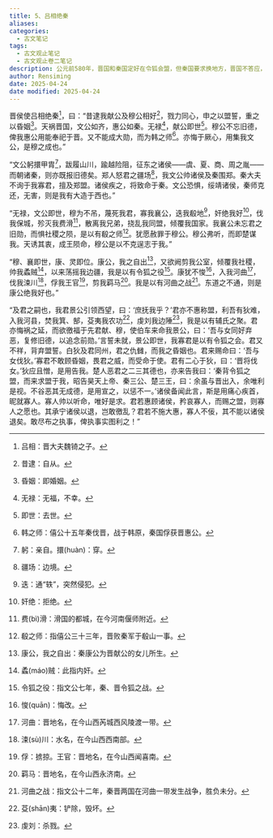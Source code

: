 ```yaml
---
title: 5、吕相绝秦
aliases: 
categories:
  - 古文笔记
tags:
  - 古文观止笔记
  - 古文观止卷二笔记
description: 公元前580年，晋国和秦国定好在令狐会盟，但秦国要求换地方，晋国不答应，会盟宣告破裂。后来，秦国又挑拨北狄和晋国的关系，暗中跟南方的楚国结盟，共同对抗晋国。晋侯得知此事后，决定出兵讨伐秦国，同时还派吕相出使秦国。吕相到秦后，历数几代秦君的不义之举，以绝交相威胁，逼迫秦国跟晋国讲和。吕相逼秦讲和的目的虽然没能实现，但依然起到了战前宣传的效果，晋军在随后的战斗中取得了大胜。
author: Rensiming
date: 2025-04-24
date modified: 2025-04-24
---
```


晋侯使吕相绝秦[^1]，曰：“昔逮我献公及穆公相好[^2]，戮力同心，申之以盟誓，重之以昏姻[^3]。天祸晋国，文公如齐，惠公如秦。无禄[^4]，献公即世[^5]。穆公不忘旧德，俾我惠公用能奉祀于晋。又不能成大勋，而为韩之师[^6]。亦悔于厥心，用集我文公，是穆之成也。”

“文公躬擐甲胄[^7]，跋履山川，踰越险阻，征东之诸侯——虞、夏、商、周之胤——而朝诸秦，则亦既报旧德矣。郑人怒君之疆场[^8]，我文公帅诸侯及秦围郑。秦大夫不询于我寡君，擅及郑盟。诸侯疾之，将致命于秦。文公恐惧，绥靖诸侯，秦师克还，无害，则是我有大造于西也。”

“无禄，文公即世，穆为不吊，蔑死我君，寡我襄公，迭我殽地[^9]，奸绝我好[^10]，伐我保城，殄灭我费滑[^11]，散离我兄弟，挠乱我同盟，倾覆我国家。我襄公未忘君之旧勋，而惧社稷之陨，是以有殽之师[^12]。犹愿赦罪于穆公。穆公弗听，而即楚谋我。天诱其衷，成王陨命，穆公是以不克逞志于我。”

“穆、襄即世，康、灵即位。康公，我之自出[^13]，又欲阙剪我公室，倾覆我社稷，帅我蟊贼[^14]，以来荡摇我边疆，我是以有令狐之役[^15]。康犹不悛[^16]，入我河曲[^17]，伐我涑川[^18]，俘我王官[^19]，剪我羁马[^20]。我是以有河曲之战[^21]。东道之不通，则是康公绝我好也。”

“及君之嗣也，我君景公引领西望，曰：‘庶抚我乎？’君亦不惠称盟，利吾有狄难，入我河县，焚我箕、郜，芟夷我农功[^22]，虔刘我边陲[^23]，我是以有辅氏之聚。君亦悔祸之延，而欲徼福于先君献、穆，使伯车来命我景公，曰：‘吾与女同好弃恶，复修旧德，以追念前勋。’言誓未就，景公即世，我寡君是以有令狐之会。君又不祥，背弃盟誓。白狄及君同州，君之仇雠，而我之昏姻也。君来赐命曰：‘吾与女伐狄。’寡君不敢顾昏姻，畏君之威，而受命于使。君有二心于狄，曰：‘晋将伐女。’狄应且憎，是用告我。楚人恶君之二三其德也，亦来告我曰：‘秦背令狐之盟，而来求盟于我，昭告昊天上帝、秦三公、楚三王，曰：余虽与晋出入，余唯利是视。不谷恶其无成德，是用宣之，以惩不一。’诸侯备闻此言，斯是用痛心疾首，昵就寡人。寡人帅以听命，唯好是求。君若惠顾诸侯，矜哀寡人，而赐之盟，则寡人之愿也。其承宁诸侯以退，岂敢徼乱？君若不施大惠，寡人不佞，其不能以诸侯退矣。敢尽布之执事，俾执事实图利之！”

[^1]:吕相：晋大夫魏锜之子。

[^2]:昔逮：自从。

[^3]:昏姻：即婚姻。

[^4]:无禄：无福，不幸。

[^5]:即世：去世。

[^6]:韩之师：僖公十五年秦伐晋，战于韩原，秦国俘获晋惠公。

[^7]:躬：亲自。擐(huàn)：穿。

[^8]:疆场：边境。

[^9]:迭：通“轶”，突然侵犯。

[^10]:奸绝：拒绝。

[^11]:费(bì)滑：滑国的都城，在今河南偃师附近。

[^12]:殽之师：指僖公三十三年，晋败秦军于殽山一事。

[^13]:康公，我之自出：秦康公为晋献公的女儿所生。

[^14]:蟊(máo)贼：此指内奸。

[^15]:令狐之役：指文公七年，秦、晋令狐之战。

[^16]:悛(quān)：悔改。

[^17]:河曲：晋地名，在今山西芮城西风陵渡一带。

[^18]:涑(sù)川：水名，在今山西西南部。

[^19]:俘：掳掠。王官：晋地名，在今山西闻喜南。

[^20]:羁马：晋地名，在今山西永济南。

[^21]:河曲之战：指文公十二年，秦晋两国在河曲一带发生战争，胜负未分。

[^22]:芟(shān)夷：铲除，毁坏。

[^23]:虔刘：杀戮。
